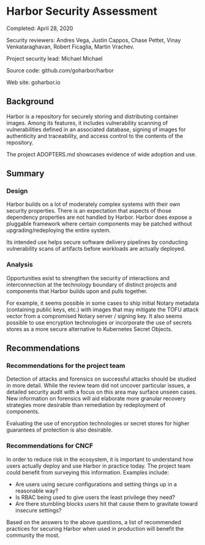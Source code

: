 # Harbor Security Assessment 

Completed: April 28, 2020

Security reviewers: Andres Vega, Justin Cappos, Chase Pettet, Vinay Venkataraghavan, Robert Ficaglia, Martin Vrachev. 

Project security lead: Michael Michael 

Source code: github.com/goharbor/harbor

Web site: goharbor.io 

## Background
Harbor is a repository for securely storing and distributing container images. Among its features, it includes vulnerability scanning of vulnerabilities defined in an associated database, signing of images for authenticity and traceability, and access control to the contents of the repository. 

The project ADOPTERS.md showcases evidence of wide adoption and use. 

## Summary
### Design

Harbor builds on a lot of moderately complex systems with their own security properties. There is an expectation that aspects of those dependency properties are not handled by Harbor. Harbor does expose a pluggable framework where certain components may be patched without upgrading/redeploying the entire system. 

Its intended use helps secure software delivery pipelines by conducting vulnerability scans of artifacts before workloads are actually deployed. 

### Analysis 

Opportunities exist to strengthen the security of interactions and interconnection at the technology boundary of distinct projects and components that Harbor builds upon and pulls together.

For example, it seems possible in some cases to ship initial Notary metadata (containing public keys, etc.) with images that may mitigate the TOFU attack vector from a compromised Notary server / signing key. It also seems possible to use encryption technologies or incorporate the use of secrets stores as a more secure alternative to Kubernetes Secret Objects. 

## Recommendations

### Recommendations for the project team

Detection of attacks and forensics on successful attacks should be studied in more detail. While the review team did not uncover particular issues, a detailed security audit with a focus on this area may surface unseen cases. New information on forensics will aid elaborate more granular recovery strategies more desirable than remediation by redeployment of components. 

Evaluating the use of encryption technologies or secret stores for higher guarantees of protection is also desirable. 

### Recommendations for CNCF

In order to reduce risk in the ecosystem, it is important to understand how users actually deploy and use Harbor in practice today. The project team could benefit from surveying this information. Examples include:   
* Are users using secure configurations and setting things up in a reasonable way?  
* Is RBAC being used to give users the least privilege they need?  
* Are there stumbling blocks users hit that cause them to gravitate toward insecure settings?

Based on the answers to the above questions, a list of recommended practices for securing Harbor when used in production will benefit the community the most. 
